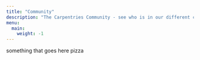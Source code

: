 ```yaml
---
title: "Community"
description: "The Carpentries Community - see who is in our different community roles"
menu:
  main:
    weight: -1
---
```



something that goes here pizza 